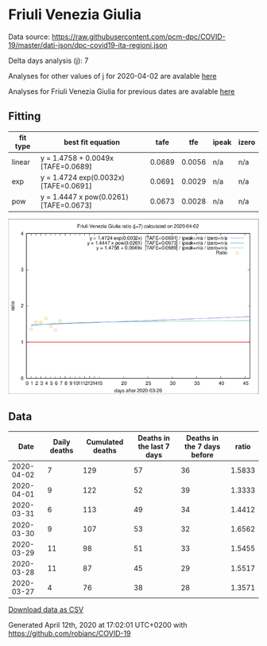 # Friuli Venezia Giulia

Data source: https://raw.githubusercontent.com/pcm-dpc/COVID-19/master/dati-json/dpc-covid19-ita-regioni.json

Delta days analysis (j): 7

Analyses for other values of j for 2020-04-02 are avalable [here](../2020-04-02/README.md)

Analyses for Friuli Venezia Giulia for previous dates are avalable [here](../README.md)

## Fitting 
|fit type|best fit equation|tafe|tfe|ipeak|izero|
|-------|-----|--------|------|---|---|
|linear|y = 1.4758 + 0.0049x  [TAFE=0.0689]|0.0689|0.0056|n/a|n/a|
|exp|y = 1.4724 exp(0.0032x)  [TAFE=0.0691]|0.0691|0.0029|n/a|n/a|
|pow|y = 1.4447 x pow(0.0261)  [TAFE=0.0673]|0.0673|0.0028|n/a|n/a|

![Plot](COVID-19_friuli_venezia_giulia_j7_2020-04-02.png)

## Data
|Date|Daily deaths|Cumulated deaths|Deaths in the last 7 days|Deaths in the 7 days before|ratio|
|----|----------|-----------|-------|--------------------|-----|
|2020-04-02|7|129|57|36|1.5833|
|2020-04-01|9|122|52|39|1.3333|
|2020-03-31|6|113|49|34|1.4412|
|2020-03-30|9|107|53|32|1.6562|
|2020-03-29|11|98|51|33|1.5455|
|2020-03-28|11|87|45|29|1.5517|
|2020-03-27|4|76|38|28|1.3571|

[Download data as CSV](COVID-19_friuli_venezia_giulia_j7_2020-04-02.csv)

Generated April 12th, 2020 at 17:02:01 UTC+0200 with https://github.com/robianc/COVID-19
